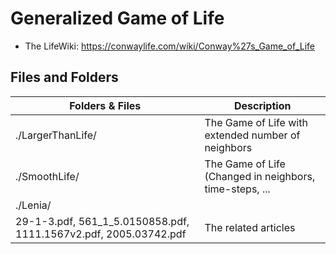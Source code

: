 # Generalized Game of Life
- The LifeWiki: https://conwaylife.com/wiki/Conway%27s_Game_of_Life

## Files and Folders

| Folders & Files | Description |
| --------------- | ----------- |
| ./LargerThanLife/ | The Game of Life with extended number of neighbors |
| ./SmoothLife/ | The Game of Life (Changed in neighbors, time-steps, ... |
| ./Lenia/ | |
| 29-1-3.pdf, 561_1_5.0150858.pdf, 1111.1567v2.pdf, 2005.03742.pdf | The related articles |


